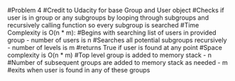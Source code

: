 #Problem 4
#Credit to Udacity for base Group and User object
#Checks if user is in group or any subgroups by looping through subgroups and recursively calling function so every subgroup is searched
#Time Complexity is O(n * m):
#Begins with searching list of users in provided group - number of users is n
#Searches all potential subgroups recursively - number of levels is m
#returns True if user is found at any point
#Space complexity is O(n * m)
#Top level group is added to memory stack - n
#Number of subsequent groups are added to memory stack as needed - m
#exits when user is found in any of these groups
